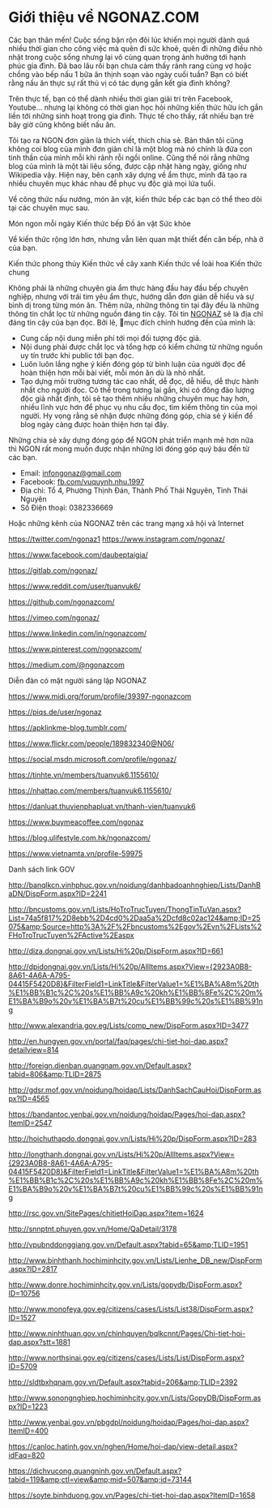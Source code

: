 # Giới thiệu về NGONAZ.COM
<p data-pm-slice="1 1 []">Các bạn thân mến! Cuộc sống bận rộn đôi lúc khiến mọi người dành quá nhiều thời gian cho công việc mà quên đi sức khoẻ, quên đi những điều nhỏ nhặt trong cuộc sống nhưng lại vô cùng quan trọng ảnh hưởng tới hạnh phúc gia đình. Đã bao lâu rồi bạn chưa cảm thấy rảnh rang cùng vợ hoặc chồng vào bếp nấu 1 bữa ăn thịnh soạn vào ngày cuối tuần? Bạn có biết rằng nấu ăn thực sự rất thú vị có tác dụng gắn kết gia đình không?</p>
Trên thực tế, bạn có thể dành nhiều thời gian giải trí trên Facebook, Youtube... nhưng lại không có thời gian học hỏi những kiến thức hữu ích gắn liền tới những sinh hoạt trong gia đình. Thực tế cho thấy, rất nhiều bạn trẻ bây giờ cũng không biết nấu ăn.

Tôi tạo ra NGON đơn giản là thích viết, thích chia sẻ. Bản thân tôi cũng không coi blog của mình đơn giản chỉ là một blog mà nó chính là đứa con tinh thần của mình mỗi khi rảnh rỗi ngồi online. Cũng thể nói rằng những blog của mình là một tài liệu sống, được cập nhật hàng ngày, giống như Wikipedia vậy. Hiện nay, bên cạnh xây dựng về ẩm thực, mình đã tạo ra nhiều chuyên mục khác nhau để phục vụ độc giả mọi lứa tuổi.

Về công thức nấu nướng, món ăn vặt, kiến thức bếp các bạn có thể theo dõi tại các chuyên mục sau.

Món ngon mỗi ngày
Kiến thức bếp
Đồ ăn vặt
Sức khỏe

Về kiến thức rộng lớn hơn, nhưng vẫn liên quan mật thiết đến căn bếp, nhà ở của bạn.

Kiến thức phong thủy
Kiến thức về cây xanh
Kiến thức về loài hoa
Kiến thức chung

Không phải là những chuyên gia ẩm thực hàng đầu hay đầu bếp chuyên nghiệp, nhưng với trái tim yêu ẩm thực, hướng dẫn đơn giản dễ hiểu và sự bình dị trong từng món ăn. Thêm nữa, những thông tin tại đây đều là những thông tin chắt lọc từ những nguồn đáng tin cậy. Tôi tin <a href="https://ngonaz.com/" rel="noopener noreferrer nofollow">NGONAZ</a> sẽ là địa chỉ đáng tin cậy của bạn đọc. Bởi lẽ, mục đích chính hướng đến của mình là:

- Cung cấp nội dung miễn phí tới mọi đối tượng độc giả.
- Nội dung phải được chắt lọc và tổng hợp có kiểm chứng từ những nguồn uy tín trước khi public tới bạn đọc.
- Luôn luôn lắng nghe ý kiến đóng góp từ bình luận của người đọc để hoàn thiện hơn mỗi bài viết, mỗi món ăn dù là nhỏ nhất.
- Tạo dựng môi trường tương tác cao nhất, dễ đọc, dễ hiểu, dễ thực hành nhất cho người đọc.
Có thể trong tương lai gần, khi có đông đảo lượng độc giả nhất định, tôi sẽ tạo thêm nhiều những chuyên mục hay hơn, nhiều lĩnh vực hơn để phục vụ nhu cầu đọc, tìm kiếm thông tin của mọi người. Hy vọng rằng sẽ nhận được những đóng góp, chia sẻ ý kiến để blog ngày càng được hoàn thiện hơn tại đây.

Những chia sẻ xây dựng đóng góp để NGON phát triển mạnh mẽ hơn nữa thì NGON rất mong muốn được nhận những lời đóng góp quý báu đến từ các bạn.

- Email: infongonaz@gmail.com
- Facebook: <a href="http://fb.com/vuquynh.nhu.1997" rel="noopener noreferrer nofollow">fb.com/vuquynh.nhu.1997</a>
- Địa chỉ: Tổ 4, Phường Thịnh Đán, Thành Phố Thái Nguyên, Tỉnh Thái Nguyên
- Số Điện thoại: 0382336669

Hoặc những kênh của NGONAZ trên các trang mạng xã hội và Internet

<a href="https://twitter.com/ngonaz1" rel="noopener noreferrer nofollow">https://twitter.com/ngonaz1</a>
<a href="https://www.instagram.com/ngonaz/" rel="noopener noreferrer nofollow">https://www.instagram.com/ngonaz/</a>

<a href="https://www.facebook.com/daubeptaigia/" rel="noopener noreferrer nofollow">https://www.facebook.com/daubeptaigia/</a>

<a href="https://gitlab.com/ngonaz/" rel="noopener noreferrer nofollow">https://gitlab.com/ngonaz/</a>

<a href="https://www.reddit.com/user/tuanvuk6/" rel="noopener noreferrer nofollow">https://www.reddit.com/user/tuanvuk6/</a>

<a href="https://github.com/ngonazcom/" rel="noopener noreferrer nofollow">https://github.com/ngonazcom/</a>

<a href="https://vimeo.com/ngonaz/" rel="noopener noreferrer nofollow">https://vimeo.com/ngonaz/</a>

<a href="https://www.linkedin.com/in/ngonazcom/" rel="noopener noreferrer nofollow">https://www.linkedin.com/in/ngonazcom/</a>

<a href="https://www.pinterest.com/ngonazcom/" rel="noopener noreferrer nofollow">https://www.pinterest.com/ngonazcom/</a>

<a href="https://medium.com/@ngonazcom" rel="noopener noreferrer nofollow">https://medium.com/@ngonazcom</a>

Diễn đàn có mặt người sáng lập NGONAZ

<a href="https://www.midi.org/forum/profile/39397-ngonazcom" rel="noopener noreferrer nofollow">https://www.midi.org/forum/profile/39397-ngonazcom</a>

<a href="https://piqs.de/user/ngonaz" rel="noopener noreferrer nofollow">https://piqs.de/user/ngonaz</a>

<a href="https://apklinkme-blog.tumblr.com/" rel="noopener noreferrer nofollow">https://apklinkme-blog.tumblr.com/</a>

<a href="https://www.flickr.com/people/189832340@N06/" rel="noopener noreferrer nofollow">https://www.flickr.com/people/189832340@N06/</a>

<a href="https://social.msdn.microsoft.com/profile/ngonaz/" rel="noopener noreferrer nofollow">https://social.msdn.microsoft.com/profile/ngonaz/</a>

<a href="https://tinhte.vn/members/tuanvuk6.1155610/" rel="noopener noreferrer nofollow">https://tinhte.vn/members/tuanvuk6.1155610/</a>

<a href="https://nhattao.com/members/tuanvuk6.1155610/" rel="noopener noreferrer nofollow">https://nhattao.com/members/tuanvuk6.1155610/</a>

<a href="https://danluat.thuvienphapluat.vn/thanh-vien/tuanvuk6" rel="noopener noreferrer nofollow">https://danluat.thuvienphapluat.vn/thanh-vien/tuanvuk6</a>

<a href="https://www.buymeacoffee.com/ngonaz" rel="noopener noreferrer nofollow">https://www.buymeacoffee.com/ngonaz</a>

<a href="https://blog.ulifestyle.com.hk/ngonazcom/" rel="noopener noreferrer nofollow">https://blog.ulifestyle.com.hk/ngonazcom/</a>

<a href="https://www.vietnamta.vn/profile-59975" rel="noopener noreferrer nofollow">https://www.vietnamta.vn/profile-59975</a>

Danh sách link GOV

<a href="http://banqlkcn.vinhphuc.gov.vn/noidung/danhbadoanhnghiep/Lists/DanhBaDN/DispForm.aspx?ID=2241" rel="noopener noreferrer nofollow">http://banqlkcn.vinhphuc.gov.vn/noidung/danhbadoanhnghiep/Lists/DanhBaDN/DispForm.aspx?ID=2241</a>

<a href="http://bncustoms.gov.vn/Lists/HoTroTrucTuyen/ThongTinTuVan.aspx?List=74a5f817%2D8ebb%2D4cd0%2Daa5a%2Dcfd8c02ac124&amp;ID=25075&amp;Source=http%3A%2F%2Fbncustoms%2Egov%2Evn%2FLists%2FHoTroTrucTuyen%2FActive%2Easpx" rel="noopener noreferrer nofollow">http://bncustoms.gov.vn/Lists/HoTroTrucTuyen/ThongTinTuVan.aspx?List=74a5f817%2D8ebb%2D4cd0%2Daa5a%2Dcfd8c02ac124&amp;ID=25075&amp;Source=http%3A%2F%2Fbncustoms%2Egov%2Evn%2FLists%2FHoTroTrucTuyen%2FActive%2Easpx</a>

<a href="http://diza.dongnai.gov.vn/Lists/Hi%20p/DispForm.aspx?ID=661" rel="noopener noreferrer nofollow">http://diza.dongnai.gov.vn/Lists/Hi%20p/DispForm.aspx?ID=661</a>

<a href="http://dpidongnai.gov.vn/Lists/Hi%20p/AllItems.aspx?View=" rel="noopener noreferrer nofollow">http://dpidongnai.gov.vn/Lists/Hi%20p/AllItems.aspx?View=</a><a href="http://dpidongnai.gov.vn/Lists/Hi%20p/AllItems.aspx?View={2923A0B8-8A61-4A6A-A795-04415F5420D8}&amp;FilterField1=LinkTitle&amp;FilterValue1=%E1%BA%A8m%20th%E1%BB%B1c%2C%20s%E1%BB%A9c%20kh%E1%BB%8Fe%2C%20m%E1%BA%B9o%20v%E1%BA%B7t%20cu%E1%BB%99c%20s%E1%BB%91ng" rel="noopener noreferrer nofollow">{2923A0B8-8A61-4A6A-A795-04415F5420D8}&amp;FilterField1=LinkTitle&amp;FilterValue1=%E1%BA%A8m%20th%E1%BB%B1c%2C%20s%E1%BB%A9c%20kh%E1%BB%8Fe%2C%20m%E1%BA%B9o%20v%E1%BA%B7t%20cu%E1%BB%99c%20s%E1%BB%91ng</a>

<a href="http://www.alexandria.gov.eg/Lists/comp_new/DispForm.aspx?ID=3477" rel="noopener noreferrer nofollow">http://www.alexandria.gov.eg/Lists/comp_new/DispForm.aspx?ID=3477</a>

<a href="http://en.hungyen.gov.vn/portal/faq/pages/chi-tiet-hoi-dap.aspx?detailview=814" rel="noopener noreferrer nofollow">http://en.hungyen.gov.vn/portal/faq/pages/chi-tiet-hoi-dap.aspx?detailview=814</a>

<a href="http://foreign.dienban.quangnam.gov.vn/Default.aspx?tabid=806&amp;TLID=2875" rel="noopener noreferrer nofollow">http://foreign.dienban.quangnam.gov.vn/Default.aspx?tabid=806&amp;TLID=2875</a>

<a href="http://gdsr.mof.gov.vn/noidung/hoidap/Lists/DanhSachCauHoi/DispForm.aspx?ID=4565" rel="noopener noreferrer nofollow">http://gdsr.mof.gov.vn/noidung/hoidap/Lists/DanhSachCauHoi/DispForm.aspx?ID=4565</a>

<a href="https://bandantoc.yenbai.gov.vn/noidung/hoidap/Pages/hoi-dap.aspx?ItemID=2547" rel="noopener noreferrer nofollow">https://bandantoc.yenbai.gov.vn/noidung/hoidap/Pages/hoi-dap.aspx?ItemID=2547</a>

<a href="http://hoichuthapdo.dongnai.gov.vn/Lists/Hi%20p/DispForm.aspx?ID=283" rel="noopener noreferrer nofollow">http://hoichuthapdo.dongnai.gov.vn/Lists/Hi%20p/DispForm.aspx?ID=283</a>

<a href="http://longthanh.dongnai.gov.vn/Lists/Hi%20p/AllItems.aspx?View=" rel="noopener noreferrer nofollow">http://longthanh.dongnai.gov.vn/Lists/Hi%20p/AllItems.aspx?View=</a><a href="http://longthanh.dongnai.gov.vn/Lists/Hi%20p/AllItems.aspx?View={2923A0B8-8A61-4A6A-A795-04415F5420D8}&amp;FilterField1=LinkTitle&amp;FilterValue1=%E1%BA%A8m%20th%E1%BB%B1c%2C%20s%E1%BB%A9c%20kh%E1%BB%8Fe%2C%20m%E1%BA%B9o%20v%E1%BA%B7t%20cu%E1%BB%99c%20s%E1%BB%91ng" rel="noopener noreferrer nofollow">{2923A0B8-8A61-4A6A-A795-04415F5420D8}&amp;FilterField1=LinkTitle&amp;FilterValue1=%E1%BA%A8m%20th%E1%BB%B1c%2C%20s%E1%BB%A9c%20kh%E1%BB%8Fe%2C%20m%E1%BA%B9o%20v%E1%BA%B7t%20cu%E1%BB%99c%20s%E1%BB%91ng</a>

<a href="http://rsc.gov.vn/SitePages/chitietHoiDap.aspx?item=1624" rel="noopener noreferrer nofollow">http://rsc.gov.vn/SitePages/chitietHoiDap.aspx?item=1624</a>

<a href="http://snnptnt.phuyen.gov.vn/Home/QaDetail/3178" rel="noopener noreferrer nofollow">http://snnptnt.phuyen.gov.vn/Home/QaDetail/3178</a>

<a href="http://vpubnddonggiang.gov.vn/Default.aspx?tabid=65&amp;TLID=1951" rel="noopener noreferrer nofollow">http://vpubnddonggiang.gov.vn/Default.aspx?tabid=65&amp;TLID=1951</a>

<a href="http://www.binhthanh.hochiminhcity.gov.vn/Lists/Lienhe_DB_new/DispForm.aspx?ID=2817" rel="noopener noreferrer nofollow">http://www.binhthanh.hochiminhcity.gov.vn/Lists/Lienhe_DB_new/DispForm.aspx?ID=2817</a>

<a href="http://www.donre.hochiminhcity.gov.vn/Lists/gopydb/DispForm.aspx?ID=10756" rel="noopener noreferrer nofollow">http://www.donre.hochiminhcity.gov.vn/Lists/gopydb/DispForm.aspx?ID=10756</a>

<a href="http://www.monofeya.gov.eg/citizens/cases/Lists/List38/DispForm.aspx?ID=1527" rel="noopener noreferrer nofollow">http://www.monofeya.gov.eg/citizens/cases/Lists/List38/DispForm.aspx?ID=1527</a>

<a href="http://www.ninhthuan.gov.vn/chinhquyen/bqlkcnnt/Pages/Chi-tiet-hoi-dap.aspx?stt=1881" rel="noopener noreferrer nofollow">http://www.ninhthuan.gov.vn/chinhquyen/bqlkcnnt/Pages/Chi-tiet-hoi-dap.aspx?stt=1881</a>

<a href="http://www.northsinai.gov.eg/citizens/cases/Lists/List/DispForm.aspx?ID=5709" rel="noopener noreferrer nofollow">http://www.northsinai.gov.eg/citizens/cases/Lists/List/DispForm.aspx?ID=5709</a>

<a href="http://sldtbxhqnam.gov.vn/Default.aspx?tabid=206&amp;TLID=2392" rel="noopener noreferrer nofollow">http://sldtbxhqnam.gov.vn/Default.aspx?tabid=206&amp;TLID=2392</a>

<a href="http://www.sonongnghiep.hochiminhcity.gov.vn/Lists/GopyDB/DispForm.aspx?ID=1223" rel="noopener noreferrer nofollow">http://www.sonongnghiep.hochiminhcity.gov.vn/Lists/GopyDB/DispForm.aspx?ID=1223</a>

<a href="http://www.yenbai.gov.vn/pbgdpl/noidung/hoidap/Pages/hoi-dap.aspx?ItemID=400" rel="noopener noreferrer nofollow">http://www.yenbai.gov.vn/pbgdpl/noidung/hoidap/Pages/hoi-dap.aspx?ItemID=400</a>

<a href="https://canloc.hatinh.gov.vn/nghen/Home/hoi-dap/view-detail.aspx?idFaq=820" rel="noopener noreferrer nofollow">https://canloc.hatinh.gov.vn/nghen/Home/hoi-dap/view-detail.aspx?idFaq=820</a>

<a href="https://dichvucong.quangninh.gov.vn/Default.aspx?tabid=119&amp;ctl=view&amp;mid=507&amp;id=73144" rel="noopener noreferrer nofollow">https://dichvucong.quangninh.gov.vn/Default.aspx?tabid=119&amp;ctl=view&amp;mid=507&amp;id=73144</a>

<a href="https://soyte.binhduong.gov.vn/Pages/chi-tiet-hoi-dap.aspx?ItemID=1658" rel="noopener noreferrer nofollow">https://soyte.binhduong.gov.vn/Pages/chi-tiet-hoi-dap.aspx?ItemID=1658</a>
